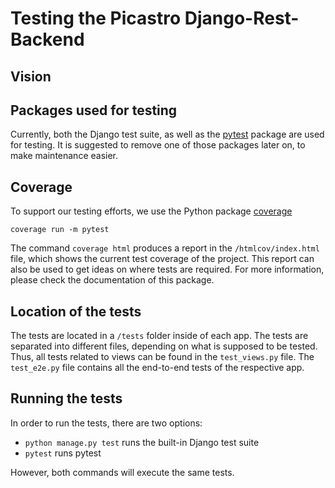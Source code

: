 # Testing the Picastro Django-Rest-Backend

## Vision


## Packages used for testing

Currently, both the Django test suite, as well as the [pytest](https://pypi.org/project/pytest/) package are used for testing. It is suggested to remove one of those packages later on, to make maintenance easier.


## Coverage

To support our testing efforts, we use the Python package [coverage](https://pypi.org/project/coverage/)

`coverage run -m pytest`

The command `coverage html` produces a report in the `/htmlcov/index.html` file, which shows the current test coverage of the project. This report can also be used to get ideas on where tests are required. For more information, please check the documentation of this package.


## Location of the tests

The tests are located in a `/tests` folder inside of each app. The tests are separated into different files, depending on what is supposed to be tested. Thus, all tests related to views can be found in the `test_views.py` file. The `test_e2e.py` file contains all the end-to-end tests of the respective app.


## Running the tests

In order to run the tests, there are two options:
- `python manage.py test` runs the built-in Django test suite
- `pytest` runs pytest

However, both commands will execute the same tests.
